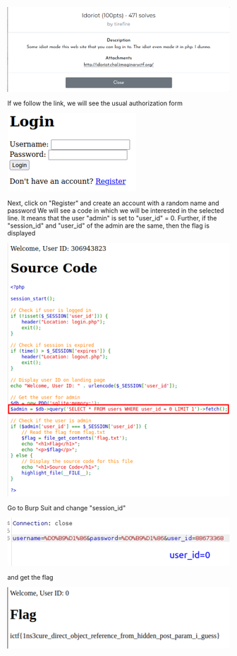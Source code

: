 ![](1.png)

If we follow the link, we will see the usual authorization form 

![](2.png)

Next, click on "Register" and create an account with a random name and password
We will see a code in which we will be interested in the selected line. It means that the user "admin" is set to "user_id" = 0. Further, if the "session_id" and "user_id" of the admin are the same, then the flag is displayed

![](3.png)

Go to Burp Suit and change "session_id"

![](4.png)

and get the flag

![](5.png)
